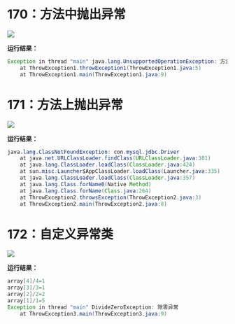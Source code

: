 # 170：方法中抛出异常

<img src="http://image.renkaigis.com/keepcoding/2017112501.png">

**运行结果：**

```java
Exception in thread "main" java.lang.UnsupportedOperationException: 方法尚未实现
	at ThrowException1.throwException1(ThrowException1.java:5)
	at ThrowException1.main(ThrowException1.java:9)
```

# 171：方法上抛出异常

<img src="http://image.renkaigis.com/keepcoding/2017112502.png">

**运行结果：**

```java
java.lang.ClassNotFoundException: con.mysql.jdbc.Driver
	at java.net.URLClassLoader.findClass(URLClassLoader.java:381)
	at java.lang.ClassLoader.loadClass(ClassLoader.java:424)
	at sun.misc.Launcher$AppClassLoader.loadClass(Launcher.java:335)
	at java.lang.ClassLoader.loadClass(ClassLoader.java:357)
	at java.lang.Class.forName0(Native Method)
	at java.lang.Class.forName(Class.java:264)
	at ThrowException2.throwsException(ThrowException2.java:3)
	at ThrowException2.main(ThrowException2.java:8)
```

# 172：自定义异常类

<img src="http://image.renkaigis.com/keepcoding/2017112503.png">

**运行结果：**

```java
array[4]/4=1
array[3]/3=1
array[2]/2=2
array[1]/1=5
Exception in thread "main" DivideZeroException: 除零异常
	at ThrowException3.main(ThrowException3.java:9)
```

